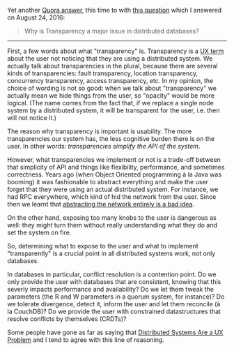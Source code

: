 <!--@
  title="[Quora] Transparency in distributed systems UX"
  published="2020-06-19 18:52:00"
  description = "Why is transparency (UX) a major issue in databases and other distributed systems?"
-->

Yet another [Quora answer](https://blog.separateconcerns.com/2020-04-09-quora-lua-call.html), this time to with [this question](https://www.quora.com/Why-is-Transparency-a-major-issue-in-distributed-databases) which I answered on August 24, 2016:

> Why is Transparency a major issue in distributed databases?

---

First, a few words about what "transparency" is. Transparency is a [UX term](https://en.wikipedia.org/wiki/Transparency_(human%E2%80%93computer_interaction)) about the user not noticing that they are using a distributed system. We actually talk about transparencies in the plural, because there are several kinds of transparencies: fault transparency, location transparency, concurrency transparency, access transparency, etc. In my opinion, the choice of wording is not so good: when we talk about "transparency" we actually mean we hide things from the user, so "opacity" would be more logical. (The name comes from the fact that, if we replace a single node system by a distributed system, it will be transparent for the user, i.e. then will not notice it.)

The reason why transparency is important is usability. The more transparencies our system has, the less cognitive burden there is on the user. In other words: *transparencies simplify the API of the system*.

However, what transparencies we implement or not is a trade-off between that simplicity of API and things like flexibility, performance, and sometimes correctness. Years ago (when Object Oriented programming à la Java was booming) it was fashionable to abstract everything and make the user forget that they were using an actual distributed system. For instance, we had RPC everywhere, which kind of hid the network from the user. Since then we learnt that [abstracting the network entirely is a bad idea](http://www.rgoarchitects.com/Files/fallacies.pdf).

On the other hand, exposing too many knobs to the user is dangerous as well: they might turn them without really understanding what they do and set the system on fire.

So, determining what to expose to the user and what to implement "transparently" is a crucial point in all distributed systems work, not only databases.

In databases in particular, conflict resolution is a contention point. Do we only provide the user with databases that are consistent, knowing that this severly impacts performance and availability? Do we let them tweak the parameters (the R and W parameters in a quorum system, for instance)? Do we tolerate divergence, detect it, inform the user and let them reconcile (à la CouchDB)? Do we provide the user with constrained datastructures that resolve conflicts by themselves (CRDTs)?

Some people have gone as far as saying that [Distributed Systems Are a UX Problem](https://bravenewgeek.com/distributed-systems-are-a-ux-problem/) and I tend to agree with this line of reasoning.
